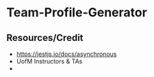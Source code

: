 # Team-Profile-Generator

## Resources/Credit
* https://jestjs.io/docs/asynchronous 
* UofM Instructors & TAs
* 